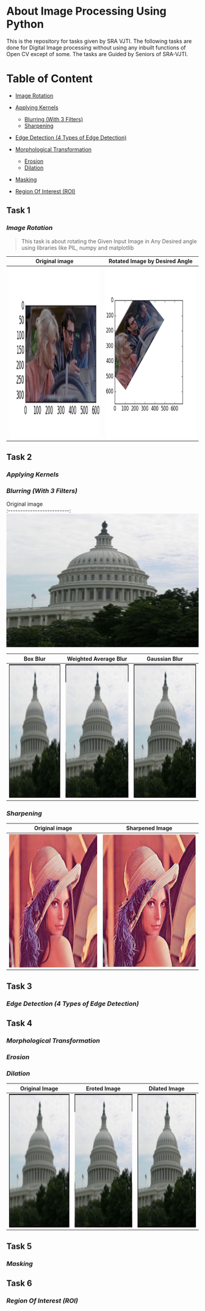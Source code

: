 # About Image Processing Using Python
This is the repository for tasks given by SRA VJTI. The following tasks are done for Digital Image processing without using any inbuilt functions of Open CV except of some. The tasks are Guided by Seniors of SRA-VJTI.

# Table of Content
* [Image Rotation](Image_Rotation)


* [Applying Kernels](Kernels)
  * [ Blurring (With 3 Filters)](Kernels)
  * [Sharpening](Kernels)
* [Edge Detection (4 Types of Edge Detection)](Edge_Detection )
* [Morphological Transformation](morphological_tranformation)
  * [Erosion](morphological_tranformation)
  * [Dilation](morphological_tranformation)
* [Masking](Masking)
* [Region Of Interest (ROI)](ROI)

## Task 1
### <em> Image Rotation </em>
> This task is about rotating the Given Input Image in Any Desired angle using libraries like PIL, numpy and matplotlib

Original image                     |  Rotated Image by Desired Angle
:-------------------------:|:-------------------------:
<img width="640" height="450" src="Image_Rotation/Input_img_rot.jpg">|<img width="640" height="450" src="Image_Rotation/output_img_rot.jpg">

## Task 2
### <em> Applying Kernels </em>
### <em> Blurring (With 3 Filters) </em>
 Original image  
:-------------------------: 
<img width="540" height="350" src="Kernels/blur_original.jpeg">

 Box Blur             |                Weighted Average Blur             |          Gaussian Blur 
:-------------------------: |:-------------------------:|:-------------------------: 
<img width="540" height="350" src="Kernels/box_blur.png">|<img width="540" height="350" src="Kernels/weighted_average_blur.png">|<img width="540" height="350" src="Kernels/gaussian_blur1.png">
### <em> Sharpening </em>

Original image                     |  Sharpened Image
:-------------------------:|:-------------------------:
<img width="540" height="350" src="Kernels/filter_original.png">|<img width="540" height="350" src="Kernels/sharpen_output.png">

 
 
## Task 3
### <em> Edge Detection (4 Types of Edge Detection)</em>
## Task 4
### <em>Morphological Transformation </em>
### <em> Erosion </em>
### <em> Dilation </em>
 Original Image             |                Eroted Image             |          Dilated Image
:-------------------------: |:-------------------------:|:-------------------------: 
<img width="540" height="350" src="Kernels/box_blur.png">|<img width="540" height="350" src="Kernels/weighted_average_blur.png">|<img width="540" height="350" src="Kernels/gaussian_blur1.png">
## Task 5
### <em> Masking</em>
## Task 6
### <em>Region Of Interest (ROI) </em>

